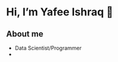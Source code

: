  # Hi, I’m Yafee Ishraq 👋

  ## About me
- Data Scientist/Programmer
- 


<!---
PolarsDude/PolarsDude is a ✨ special ✨ repository because its `README.md` (this file) appears on your GitHub profile.
You can click the Preview link to take a look at your changes.
--->
